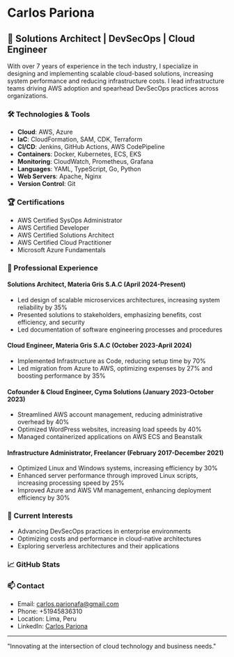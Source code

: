 # Carlos Pariona

## 🚀 Solutions Architect |  DevSecOps | Cloud Engineer

With over 7 years of experience in the tech industry, I specialize in designing and implementing scalable cloud-based solutions, increasing system performance and reducing infrastructure costs. I lead infrastructure teams driving AWS adoption and spearhead DevSecOps practices across organizations.

### 🛠 Technologies & Tools

- **Cloud**: AWS, Azure
- **IaC**: CloudFormation, SAM, CDK, Terraform
- **CI/CD**: Jenkins, GitHub Actions, AWS CodePipeline
- **Containers**: Docker, Kubernetes, ECS, EKS
- **Monitoring**: CloudWatch, Prometheus, Grafana
- **Languages**: YAML, TypeScript, Go, Python
- **Web Servers**: Apache, Nginx
- **Version Control**: Git

### 🏆 Certifications

- AWS Certified SysOps Administrator
- AWS Certified Developer
- AWS Certified Solutions Architect
- AWS Certified Cloud Practitioner
- Microsoft Azure Fundamentals

### 💼 Professional Experience

#### Solutions Architect, Materia Gris S.A.C (April 2024-Present)
- Led design of scalable microservices architectures, increasing system reliability by 35%
- Presented solutions to stakeholders, emphasizing benefits, cost efficiency, and security
- Led documentation of software engineering processes and procedures

#### Cloud Engineer, Materia Gris S.A.C (October 2023-April 2024)
- Implemented Infrastructure as Code, reducing setup time by 70%
- Led migration from Azure to AWS, optimizing expenses by 27% and boosting performance by 35%

#### Cofounder & Cloud Engineer, Cyma Solutions (January 2023-October 2023)
- Streamlined AWS account management, reducing administrative overhead by 40%
- Optimized WordPress websites, increasing load speeds by 40%
- Managed containerized applications on AWS ECS and Beanstalk

#### Infrastructure Administrator, Freelancer (February 2017-December 2021)
- Optimized Linux and Windows systems, increasing efficiency by 30%
- Enhanced server performance through improved Linux scripts, increasing processing speed by 25%
- Improved Azure and AWS VM management, enhancing deployment efficiency by 30%

### 🔭 Current Interests

- Advancing DevSecOps practices in enterprise environments
- Optimizing costs and performance in cloud-native architectures
- Exploring serverless architectures and their applications

### 📈 GitHub Stats

### 📫 Contact

- Email: carlos.parionafa@gmail.com
- Phone: +51945836310
- Location: Lima, Peru
- LinkedIn: [Carlos Pariona](https://www.linkedin.com/in/carlospariona)

---

"Innovating at the intersection of cloud technology and business needs."
